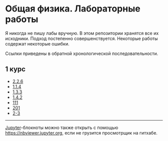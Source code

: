 # Общая физика. Лабораторные работы

Я никогда не пишу лабы вручную. В этом репозитории хранятся все их исходники. Подход постепенно совершенствуется. Некоторые работы содержат некоторые ошибки.

Ссылки приведены в обратной хронологической последовательности.

## 1 курс
- [2.2.6](./1st-year/Lab%202.2.6)
- [1.1.4](./1st-year/Lab%201.1.4)
- [1.3.3](./1st-year/Lab%201.3.3)
- [1.4.2](./1st-year/Lab%201.4.2)
- [111](./1st-year/Lab%20111)
- [201](./1st-year/Lab%20201)
- [2-3](./1st-year/Lab%202-3)

--------------------------------

[Jupyter](https://jupyter.org/)-блокноты можно также открыть с помощью https://nbviewer.jupyter.org, если не грузится просмотрщик на гитхабе.
